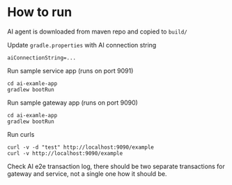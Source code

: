 # How to run

AI agent is downloaded from maven repo and copied to `build/`

Update `gradle.properties` with AI connection string
```
aiConnectionString=...
```

Run sample service app (runs on port 9091)
```
cd ai-examle-app
gradlew bootRun
```

Run sample gateway app (runs on port 9090)
```
cd ai-examle-app
gradlew bootRun
```

Run curls
```
curl -v -d "test" http://localhost:9090/example
curl -v http://localhost:9090/example
```

Check AI e2e transaction log, there should be two separate transactions for gateway and service, not a single one how it should be.
